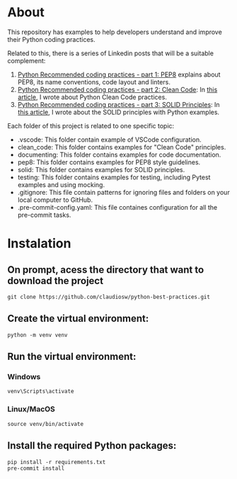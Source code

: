 # About

This repository has examples to help developers understand and improve their Python coding practices.

Related to this, there is a series of Linkedin posts that will be a suitable complement:

1. [Python Recommended coding practices - part 1: PEP8](https://www.linkedin.com/pulse/python-recommended-coding-practices-part-1-pep8-watanabe/) explains about PEP8, its name conventions, code layout and linters.
2. [Python Recommended coding practices - part 2: Clean Code](https://www.linkedin.com/pulse/python-recommended-coding-practices-part2-clean-code-watanabe/): In [this article](https://www.linkedin.com/pulse/python-recommended-coding-practices-part2-clean-code-watanabe/), I wrote about Python Clean Code practices.
3. [Python Recommended coding practices - part 3: SOLID Principles](https://www.linkedin.com/pulse/python-recommended-coding-practices-part-3-solid-watanabe/): In [this article](https://www.linkedin.com/pulse/python-recommended-coding-practices-part-3-solid-watanabe/), I wrote about the SOLID principles with Python examples.

Each folder of this project is related to one specific topic:
* .vscode: This folder contain example of VSCode configuration.
* clean_code: This folder contains examples for "Clean Code" principles.
* documenting: This folder contains examples for code documentation.
* pep8: This folder contains examples for PEP8 style guidelines.
* solid: This folder contains examples for SOLID principles.
* testing: This folder contains examples for testing, including Pytest examples and using mocking.
* .gitignore: This file contain patterns for ignoring files and folders on your local computer to GitHub. 
* .pre-commit-config.yaml: This file containes configuration for all the pre-commit tasks. 


# Instalation

## On prompt, acess the directory that want to download the project
```
git clone https://github.com/claudiosw/python-best-practices.git
```

## Create the virtual environment:
```
python -m venv venv

```

## Run the virtual environment:
### Windows
```
venv\Scripts\activate

```
### Linux/MacOS
```
source venv/bin/activate
```

## Install the required Python packages:
```
pip install -r requirements.txt
pre-commit install
```

